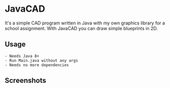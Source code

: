 # JavaCAD

It's a simple CAD program written in Java with my own graphics library for a school assignment.
With JavaCAD you can draw simple blueprints in 2D.

## Usage

    - Needs Java 8+
    - Run Main.java without any args
    - Needs no more dependencies

## Screenshots


